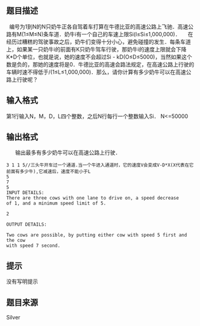 


## 题目描述
  编号为1到N的N只奶牛正各自驾着车打算在牛德比亚的高速公路上飞驰．高速公路有M(1≤M≤N)条车道．奶牛i有一个自己的车速上限Si(l≤Si≤1,000,000)．
    在经历过糟糕的驾驶事故之后，奶牛们变得十分小心，避免碰撞的发生．每条车道上，如果某一只奶牛i的前面有K只奶牛驾车行驶，那奶牛i的速度上限就会下降K*D个单位，也就是说，她的速度不会超过Si - kD(O≤D≤5000)，当然如果这个数是负的，那她的速度将是0．牛德比亚的高速会路法规定，在高速公路上行驶的车辆时速不得低于/(1≤L≤1,000,000)．那么，请你计算有多少奶牛可以在高速公路上行驶呢？
## 输入格式
第1行输入N，M，D，L四个整数，之后N行每行一个整数输入Si．
N<=50000
## 输出格式
 
    输出最多有多少奶牛可以在高速公路上行驶．

```input1
3 1 1 5//三头牛开车过一个通道.当一个牛进入通道时，它的速度V会变成V-D*X(X代表在它前面有多少牛),它减速后，速度不能小于L
5
7
5
INPUT DETAILS:
There are three cows with one lane to drive on, a speed decrease
of 1, and a minimum speed limit of 5.

```
```output1
2

OUTPUT DETAILS:

Two cows are possible, by putting either cow with speed 5 first and the cow
with speed 7 second.
```

## 提示
没有写明提示
## 题目来源
Silver


